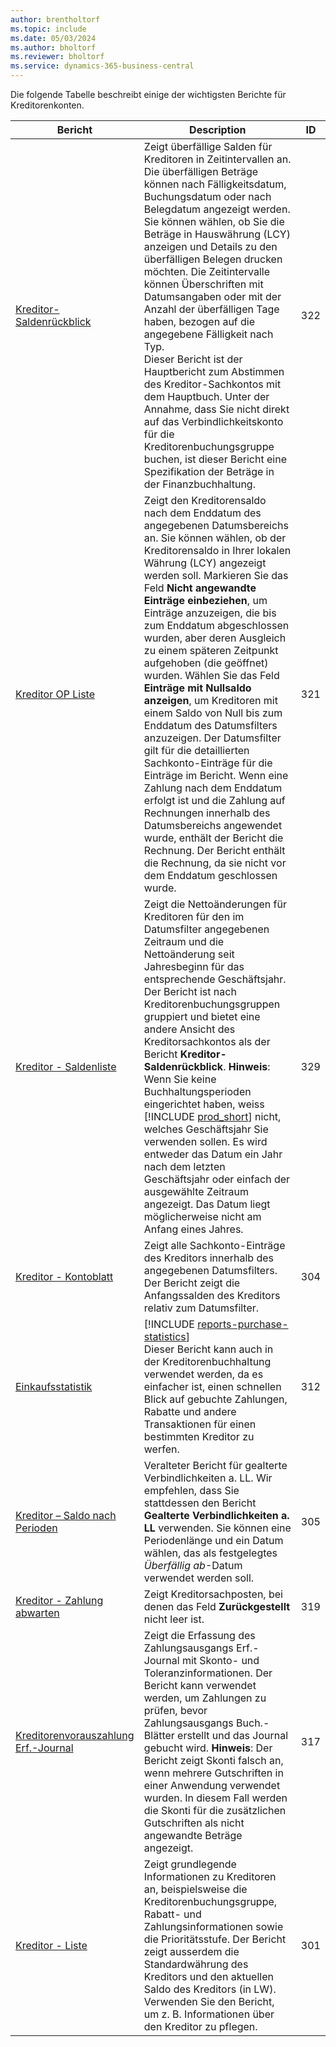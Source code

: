 ```yaml
---
author: brentholtorf
ms.topic: include
ms.date: 05/03/2024
ms.author: bholtorf
ms.reviewer: bholtorf
ms.service: dynamics-365-business-central
---
```


Die folgende Tabelle beschreibt einige der wichtigsten Berichte für Kreditorenkonten.

| Bericht | Description | ID | 
|--|--|--|
| [Kreditor-Saldenrückblick](https://businesscentral.dynamics.com?report=322) |Zeigt überfällige Salden für Kreditoren in Zeitintervallen an. Die überfälligen Beträge können nach Fälligkeitsdatum, Buchungsdatum oder nach Belegdatum angezeigt werden. Sie können wählen, ob Sie die Beträge in Hauswährung (LCY) anzeigen und Details zu den überfälligen Belegen drucken möchten. Die Zeitintervalle können Überschriften mit Datumsangaben oder mit der Anzahl der überfälligen Tage haben, bezogen auf die angegebene Fälligkeit nach Typ.<br>Dieser Bericht ist der Hauptbericht zum Abstimmen des Kreditor-Sachkontos mit dem Hauptbuch. Unter der Annahme, dass Sie nicht direkt auf das Verbindlichkeitskonto für die Kreditorenbuchungsgruppe buchen, ist dieser Bericht eine Spezifikation der Beträge in der Finanzbuchhaltung.| 322|
| [Kreditor OP Liste](https://businesscentral.dynamics.com?report=321) | Zeigt den Kreditorensaldo nach dem Enddatum des angegebenen Datumsbereichs an. Sie können wählen, ob der Kreditorensaldo in Ihrer lokalen Währung (LCY) angezeigt werden soll. Markieren Sie das Feld **Nicht angewandte Einträge einbeziehen**, um Einträge anzuzeigen, die bis zum Enddatum abgeschlossen wurden, aber deren Ausgleich zu einem späteren Zeitpunkt aufgehoben (die geöffnet) wurden. Wählen Sie das Feld **Einträge mit Nullsaldo anzeigen**, um Kreditoren mit einem Saldo von Null bis zum Enddatum des Datumsfilters anzuzeigen. Der Datumsfilter gilt für die detaillierten Sachkonto-Einträge für die Einträge im Bericht. Wenn eine Zahlung nach dem Enddatum erfolgt ist und die Zahlung auf Rechnungen innerhalb des Datumsbereichs angewendet wurde, enthält der Bericht die Rechnung. Der Bericht enthält die Rechnung, da sie nicht vor dem Enddatum geschlossen wurde. | 321 |
| [Kreditor - Saldenliste](https://businesscentral.dynamics.com?report=329) | Zeigt die Nettoänderungen für Kreditoren für den im Datumsfilter angegebenen Zeitraum und die Nettoänderung seit Jahresbeginn für das entsprechende Geschäftsjahr. Der Bericht ist nach Kreditorenbuchungsgruppen gruppiert und bietet eine andere Ansicht des Kreditorsachkontos als der Bericht **Kreditor-Saldenrückblick**. **Hinweis**: Wenn Sie keine Buchhaltungsperioden eingerichtet haben, weiss [!INCLUDE [prod_short](prod_short.md)] nicht, welches Geschäftsjahr Sie verwenden sollen. Es wird entweder das Datum ein Jahr nach dem letzten Geschäftsjahr oder einfach der ausgewählte Zeitraum angezeigt. Das Datum liegt möglicherweise nicht am Anfang eines Jahres.|329 |
| [Kreditor - Kontoblatt ](https://businesscentral.dynamics.com?report=304) | Zeigt alle Sachkonto-Einträge des Kreditors innerhalb des angegebenen Datumsfilters. Der Bericht zeigt die Anfangssalden des Kreditors relativ zum Datumsfilter. | 304 |
| [Einkaufsstatistik](https://businesscentral.dynamics.com?report=312) |[!INCLUDE [reports-purchase-statistics](reports-purchase-statistics.md)]<br>Dieser Bericht kann auch in der Kreditorenbuchhaltung verwendet werden, da es einfacher ist, einen schnellen Blick auf gebuchte Zahlungen, Rabatte und andere Transaktionen für einen bestimmten Kreditor zu werfen.| 312 |
| [Kreditor – Saldo nach Perioden](https://businesscentral.dynamics.com?report=305)| Veralteter Bericht für gealterte Verbindlichkeiten a. LL. Wir empfehlen, dass Sie stattdessen den Bericht **Gealterte Verbindlichkeiten a. LL** verwenden. Sie können eine Periodenlänge und ein Datum wählen, das als festgelegtes *Überfällig ab*-Datum verwendet werden soll.|305|
| [Kreditor - Zahlung abwarten](https://businesscentral.dynamics.com?report=319)| Zeigt Kreditorsachposten, bei denen das Feld **Zurückgestellt** nicht leer ist.| 319 |
| [Kreditorenvorauszahlung Erf.-Journal](https://businesscentral.dynamics.com?report=317)|Zeigt die Erfassung des Zahlungsausgangs Erf.-Journal mit Skonto- und Toleranzinformationen. Der Bericht kann verwendet werden, um Zahlungen zu prüfen, bevor Zahlungsausgangs Buch.-Blätter erstellt und das Journal gebucht wird. **Hinweis**: Der Bericht zeigt Skonti falsch an, wenn mehrere Gutschriften in einer Anwendung verwendet wurden. In diesem Fall werden die Skonti für die zusätzlichen Gutschriften als nicht angewandte Beträge angezeigt.| 317 |
| [Kreditor - Liste](https://businesscentral.dynamics.com?report=301)|Zeigt grundlegende Informationen zu Kreditoren an, beispielsweise die Kreditorenbuchungsgruppe, Rabatt- und Zahlungsinformationen sowie die Prioritätsstufe. Der Bericht zeigt ausserdem die Standardwährung des Kreditors und den aktuellen Saldo des Kreditors (in LW). Verwenden Sie den Bericht, um z. B. Informationen über den Kreditor zu pflegen.|301|